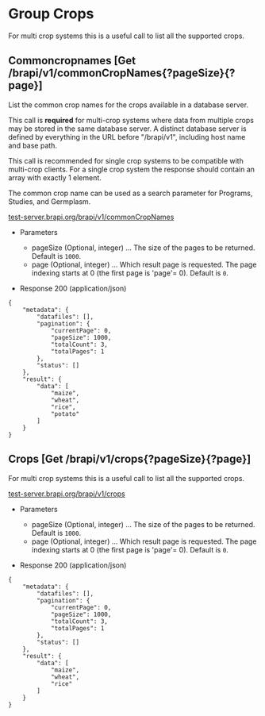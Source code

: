 
# Group Crops

For multi crop systems this is a useful call to list all the supported crops.



## Commoncropnames [Get /brapi/v1/commonCropNames{?pageSize}{?page}]

List the common crop names for the crops available in a database server. 

This call is **required** for multi-crop systems where data from multiple crops may be stored in the same database server. A distinct database server is defined by everything in the URL before "/brapi/v1", including host name and base path.  

This call is recommended for single crop systems to be compatible with multi-crop clients. For a single crop system the response should contain an array with exactly 1 element. 

The common crop name can be used as a search parameter for Programs, Studies, and Germplasm.

<a href="https://test-server.brapi.org/brapi/v1/commonCropNames"> test-server.brapi.org/brapi/v1/commonCropNames</a> 

+ Parameters
    + pageSize (Optional, integer) ... The size of the pages to be returned. Default is `1000`.
    + page (Optional, integer) ... Which result page is requested. The page indexing starts at 0 (the first page is 'page'= 0). Default is `0`.


+ Response 200 (application/json)
```
{
    "metadata": {
        "datafiles": [],
        "pagination": {
            "currentPage": 0,
            "pageSize": 1000,
            "totalCount": 3,
            "totalPages": 1
        },
        "status": []
    },
    "result": {
        "data": [
            "maize",
            "wheat",
            "rice",
            "potato"
        ]
    }
}
```

## Crops [Get /brapi/v1/crops{?pageSize}{?page}]

For multi crop systems this is a useful call to list all the supported crops.

<a href="https://test-server.brapi.org/brapi/v1/crops"> test-server.brapi.org/brapi/v1/crops</a> 

+ Parameters
    + pageSize (Optional, integer) ... The size of the pages to be returned. Default is `1000`.
    + page (Optional, integer) ... Which result page is requested. The page indexing starts at 0 (the first page is 'page'= 0). Default is `0`.


+ Response 200 (application/json)
```
{
    "metadata": {
        "datafiles": [],
        "pagination": {
            "currentPage": 0,
            "pageSize": 1000,
            "totalCount": 3,
            "totalPages": 1
        },
        "status": []
    },
    "result": {
        "data": [
            "maize",
            "wheat",
            "rice"
        ]
    }
}
```